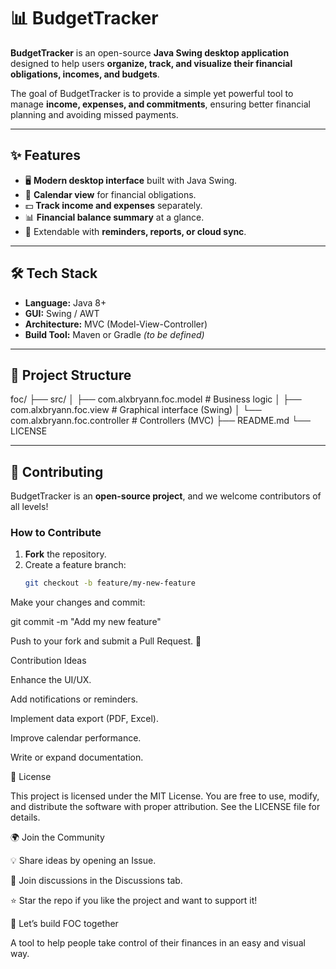 # 📊 BudgetTracker

**BudgetTracker** is an open-source **Java Swing desktop application** designed to help users **organize, track, and visualize their financial obligations, incomes, and budgets**.  

The goal of BudgetTracker is to provide a simple yet powerful tool to manage **income, expenses, and commitments**, ensuring better financial planning and avoiding missed payments.  

---

## ✨ Features  

- 🖥️ **Modern desktop interface** built with Java Swing.  
- 📅 **Calendar view** for financial obligations.  
- 💵 **Track income and expenses** separately.  
- 📊 **Financial balance summary** at a glance.  
- 🔔 Extendable with **reminders, reports, or cloud sync**.  

---

## 🛠️ Tech Stack  

- **Language:** Java 8+  
- **GUI:** Swing / AWT  
- **Architecture:** MVC (Model-View-Controller)  
- **Build Tool:** Maven or Gradle *(to be defined)*  

---

## 📂 Project Structure  



foc/
├── src/
│ ├── com.alxbryann.foc.model # Business logic
│ ├── com.alxbryann.foc.view # Graphical interface (Swing)
│ └── com.alxbryann.foc.controller # Controllers (MVC)
├── README.md
└── LICENSE


---

## 🤝 Contributing  

BudgetTracker is an **open-source project**, and we welcome contributors of all levels!  

### How to Contribute  
1. **Fork** the repository.  
2. Create a feature branch:  
   ```bash
   git checkout -b feature/my-new-feature


Make your changes and commit:

git commit -m "Add my new feature"


Push to your fork and submit a Pull Request. 🚀

Contribution Ideas

Enhance the UI/UX.

Add notifications or reminders.

Implement data export (PDF, Excel).

Improve calendar performance.

Write or expand documentation.

📜 License

This project is licensed under the MIT License.
You are free to use, modify, and distribute the software with proper attribution.
See the LICENSE
 file for details.

🌍 Join the Community

💡 Share ideas by opening an Issue.

💬 Join discussions in the Discussions tab.

⭐ Star the repo if you like the project and want to support it!

🚀 Let’s build FOC together

A tool to help people take control of their finances in an easy and visual way.

